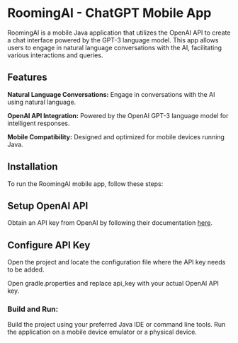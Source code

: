 # **RoomingAI - ChatGPT Mobile App**

RoomingAI is a mobile Java application that utilizes the OpenAI API to create a chat interface powered by the GPT-3 language model. This app allows users to engage in natural language conversations with the AI, facilitating various interactions and queries.

## Features
**Natural Language Conversations:** Engage in conversations with the AI using natural language.

**OpenAI API Integration:** Powered by the OpenAI GPT-3 language model for intelligent responses.

**Mobile Compatibility:** Designed and optimized for mobile devices running Java. 

## Installation

To run the RoomingAI mobile app, follow these steps:

## Setup OpenAI API

Obtain an API key from OpenAI by following their documentation [here](https://platform.openai.com/docs/guides/authentication).

## Configure API Key

  Open the project and locate the configuration file where the API key needs to be added.
  
  Open gradle.properties and replace api_key with your actual OpenAI API key.

### Build and Run:
 Build the project using your preferred Java IDE or command line tools.
 Run the application on a mobile device emulator or a physical device.


    
